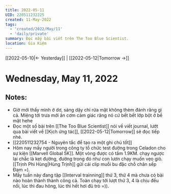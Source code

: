 ```yaml
---
title: 2022-05-11
UID: 220511232225
created: 11-May-2022
tags:
  - 'created/2022/May/11'
  - 'daily/private'
summary: Đọc mấy bài viết trên The Too Blue Scientist.
location: Gia Kiệm
---
```

[[2022-05-10|<- Yesterday]] | [[2022-05-12|Tomorrow ->]]
# Wednesday, May 11, 2022

## Notes:
- Giờ mới thấy mình ở dơ, sáng dậy chỉ rửa mặt không thèm đánh răng gì cả. Miệng tới trưa mới ăn cơm cảm giác răng nó cứ bết bết lớp bột ở bề mặt hehe
- Đọc một số bài trên [[The Too Blue Scientist]] nói về viết journal, lướt qua bài viết về [[Kịch ứng tác]], [[2022-05-12|Tomorrow]] sẽ đọc tiếp nhé.
- [[220511232754 - Nguyên tắc để tạo ra một ghi chú tốt]]
- Hôm nay mấy người trong công ty tổ chức test đường trong Celadon cho sự kiện [[Marvell Global 5K]]. Một vòng được có tầm 1.9KM. chạy ngược lại chắc là kẹt đường, đường trong đó như con lươn chạy muốn vẹo giò. [[Trịnh Phi Hùng|Hùng Trịnh]] gửi cái clip muỗi bu đặc chỗ chân sếp Đạm =).
- Mấy tuần này đang tập [[Interval trainning]] thứ 3, thứ 4 mà chưa có bài nào hoàn thành thành công cả. Toàn chạy tới lượt thứ 3, 4 là chịu đếu nổi, lúc thì đau hông, lúc thì hết hơi đủ trò =)).


